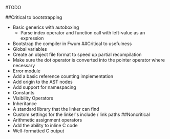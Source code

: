 #TODO

##Critical to bootstrapping
- Basic generics with autoboxing
    - Parse index operator and function call with left-value as an expression
- Bootstrap the compiler in Fwum
##Critical to usefulness
- Global variables
- Create an object file format to speed up partial recompilation
- Make sure the dot operator is converted into the pointer operator where necessary
- Error module
- Add a basic reference counting implementation
- Add origin to the AST nodes
- Add support for namespacing
- Constants
- Visibility Operators
- Inheritance
- A standard library that the linker can find
- Custom settings for the linker's include / link paths
##Noncritical
- Arithmetic assignment operators
- Add the ability to inline C code
- Well-formatted C output
